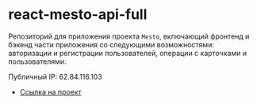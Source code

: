 # react-mesto-api-full
Репозиторий для приложения проекта `Mesto`, включающий фронтенд и бэкенд части приложения со следующими возможностями: авторизации и регистрации пользователей, операции с карточками и пользователями.
  
Публичный IP: 62.84.116.103 
* [Ссылка на проект](https://mesto.dariy-iva.nomoredomains.rocks/)

